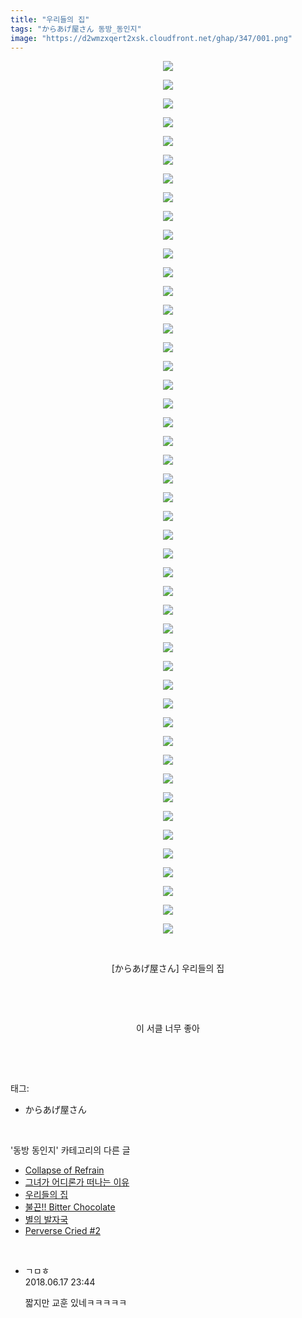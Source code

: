 ```yaml
---
title: "우리들의 집"
tags: "からあげ屋さん 동방_동인지"
image: "https://d2wmzxqert2xsk.cloudfront.net/ghap/347/001.png"
---
```

<div class="article">
<p style="text-align: center; clear: none; float: none;"><img src="{{ site.imgserver11 }}/ghap/347/001.png"/></p>
<p style="text-align: center; clear: none; float: none;"><img src="{{ site.imgserver11 }}/ghap/347/002.png"/></p>
<p style="text-align: center; clear: none; float: none;"><img src="{{ site.imgserver11 }}/ghap/347/003.png"/></p>
<p style="text-align: center; clear: none; float: none;"><img src="{{ site.imgserver11 }}/ghap/347/004.png"/></p>
<p style="text-align: center; clear: none; float: none;"><img src="{{ site.imgserver11 }}/ghap/347/005.png"/></p>
<p style="text-align: center; clear: none; float: none;"><img src="{{ site.imgserver11 }}/ghap/347/006.png"/></p>
<p style="text-align: center; clear: none; float: none;"><img src="{{ site.imgserver11 }}/ghap/347/007.png"/></p>
<p style="text-align: center; clear: none; float: none;"><img src="{{ site.imgserver11 }}/ghap/347/008.png"/></p>
<p style="text-align: center; clear: none; float: none;"><img src="{{ site.imgserver11 }}/ghap/347/009.png"/></p>
<p style="text-align: center; clear: none; float: none;"><img src="{{ site.imgserver11 }}/ghap/347/010.png"/></p>
<p style="text-align: center; clear: none; float: none;"><img src="{{ site.imgserver11 }}/ghap/347/011.png"/></p>
<p style="text-align: center; clear: none; float: none;"><img src="{{ site.imgserver11 }}/ghap/347/012.png"/></p>
<p style="text-align: center; clear: none; float: none;"><img src="{{ site.imgserver11 }}/ghap/347/013.png"/></p>
<p style="text-align: center; clear: none; float: none;"><img src="{{ site.imgserver11 }}/ghap/347/014.png"/></p>
<p style="text-align: center; clear: none; float: none;"><img src="{{ site.imgserver11 }}/ghap/347/015.png"/></p>
<p style="text-align: center; clear: none; float: none;"><img src="{{ site.imgserver11 }}/ghap/347/016.png"/></p>
<p style="text-align: center; clear: none; float: none;"><img src="{{ site.imgserver11 }}/ghap/347/017.png"/></p>
<p style="text-align: center; clear: none; float: none;"><img src="{{ site.imgserver11 }}/ghap/347/018.png"/></p>
<p style="text-align: center; clear: none; float: none;"><img src="{{ site.imgserver11 }}/ghap/347/019.png"/></p>
<p style="text-align: center; clear: none; float: none;"><img src="{{ site.imgserver11 }}/ghap/347/020.png"/></p>
<p style="text-align: center; clear: none; float: none;"><img src="{{ site.imgserver11 }}/ghap/347/021.png"/></p>
<p style="text-align: center; clear: none; float: none;"><img src="{{ site.imgserver11 }}/ghap/347/022.png"/></p>
<p style="text-align: center; clear: none; float: none;"><img src="{{ site.imgserver11 }}/ghap/347/023.png"/></p>
<p style="text-align: center; clear: none; float: none;"><img src="{{ site.imgserver11 }}/ghap/347/024.png"/></p>
<p style="text-align: center; clear: none; float: none;"><img src="{{ site.imgserver11 }}/ghap/347/025.png"/></p>
<p style="text-align: center; clear: none; float: none;"><img src="{{ site.imgserver11 }}/ghap/347/026.png"/></p>
<p style="text-align: center; clear: none; float: none;"><img src="{{ site.imgserver11 }}/ghap/347/027.png"/></p>
<p style="text-align: center; clear: none; float: none;"><img src="{{ site.imgserver11 }}/ghap/347/028.png"/></p>
<p style="text-align: center; clear: none; float: none;"><img src="{{ site.imgserver11 }}/ghap/347/029.png"/></p>
<p style="text-align: center; clear: none; float: none;"><img src="{{ site.imgserver11 }}/ghap/347/030.png"/></p>
<p style="text-align: center; clear: none; float: none;"><img src="{{ site.imgserver11 }}/ghap/347/031.png"/></p>
<p style="text-align: center; clear: none; float: none;"><img src="{{ site.imgserver11 }}/ghap/347/032.png"/></p>
<p style="text-align: center; clear: none; float: none;"><img src="{{ site.imgserver11 }}/ghap/347/033.png"/></p>
<p style="text-align: center; clear: none; float: none;"><img src="{{ site.imgserver11 }}/ghap/347/034.png"/></p>
<p style="text-align: center; clear: none; float: none;"><img src="{{ site.imgserver11 }}/ghap/347/035.png"/></p>
<p style="text-align: center; clear: none; float: none;"><img src="{{ site.imgserver11 }}/ghap/347/036.png"/></p>
<p style="text-align: center; clear: none; float: none;"><img src="{{ site.imgserver11 }}/ghap/347/037.png"/></p>
<p style="text-align: center; clear: none; float: none;"><img src="{{ site.imgserver11 }}/ghap/347/038.png"/></p>
<p style="text-align: center; clear: none; float: none;"><img src="{{ site.imgserver11 }}/ghap/347/039.png"/></p>
<p style="text-align: center; clear: none; float: none;"><img src="{{ site.imgserver11 }}/ghap/347/040.png"/></p>
<p style="text-align: center; clear: none; float: none;"><img src="{{ site.imgserver11 }}/ghap/347/041.png"/></p>
<p style="text-align: center; clear: none; float: none;"><img src="{{ site.imgserver11 }}/ghap/347/042.png"/></p>
<p style="text-align: center; clear: none; float: none;"><img src="{{ site.imgserver11 }}/ghap/347/043.png"/></p>
<p style="text-align: center; clear: none; float: none;"><img src="{{ site.imgserver11 }}/ghap/347/044.png"/></p>
<p style="text-align: center; clear: none; float: none;"><img src="{{ site.imgserver11 }}/ghap/347/045.png"/></p>
<p style="text-align: center; clear: none; float: none;"><img src="{{ site.imgserver11 }}/ghap/347/046.png"/></p>
<p style="text-align: center; clear: none; float: none;"><img src="{{ site.imgserver11 }}/ghap/347/047.jpg"/></p>
<p style="text-align: center; clear: none; float: none;"><br/></p>
<p style="text-align: center; clear: none; float: none;">[からあげ屋さん] 우리들의 집</p>
<p style="text-align: center; clear: none; float: none;"><br/></p>
<p style="text-align: center; clear: none; float: none;"><br/></p>
<p style="text-align: center; clear: none; float: none;">이 서클 너무 좋아</p>
<p><br/></p>
</div><br/>
<div class="tagTrail">
<p>태그: </p>
<ul>
<li>からあげ屋さん</li>
</ul>
</div><br/>
<div class="another">
<p>'동방 동인지' 카테고리의 다른 글</p>
<ul>
<li><a href="/ghap_350">Collapse of Refrain</a></li>
<li><a href="/ghap_349">그녀가 어디론가 떠나는 이유</a></li>
<li><a href="/ghap_347">우리들의 집</a></li>
<li><a href="/ghap_346">불끈!! Bitter Chocolate</a></li>
<li><a href="/ghap_345">별의 발자국</a></li>
<li><a href="/ghap_344">Perverse Cried #2</a></li>
</ul>
</div><br/>
<div class="cb_module cb_fluid">
<div class="cb_wrt cb_profile">
<div class="comment">
<ul>
<li class="cb_thumb_off" id="comment15271973">
<div class="cb_comment_area">
<div class="cb_info_area">
<div class="cb_section">
<span class="cb_nick_name">ㄱㅁㅎ</span>
</div>
<div class="cb_section">
<span class="cb_date">2018.06.17 23:44 </span>
</div>
</div>
<div class="cb_dsc_comment">
<p class="cb_dsc">
											짧지만 교훈 있네ㅋㅋㅋㅋㅋ
										</p>
</div>
</div></li>
</ul>
</div>
</div><!-- commentList close -->
</div><br/>
